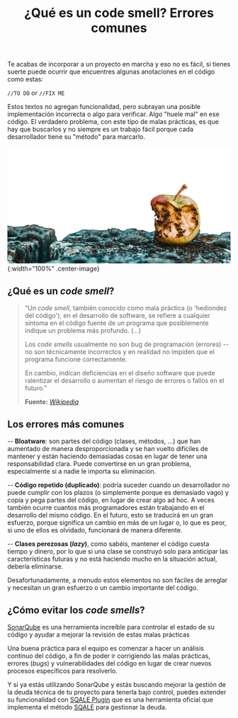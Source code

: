 ﻿---
layout: post_es
title: ¿Qué es un code smell? Errores comunes
description: Un 'code smell', también conocido como 'mala práctica', en el ámbito de la programación se refiere a un síntoma en el código fuente que probablemente nos esté indicando que algo va mal 

english: what-is-code-smell-and-common-mistakes
permalink: que-es-un-code-smell-y-errores-comunes
---

Te acabas de incorporar a un proyecto en marcha y eso no es fácil, si tienes suerte puede ocurrir que encuentres algunas anotaciones en
el código como estas:  
  
`//TO DO` or `//FIX ME`  
  
Estos textos no agregan funcionalidad, pero subrayan una posible implementación incorrecta o algo para verificar. Algo "huele mal" en ese código.
El verdadero problema, con este tipo de malas prácticas, es que hay que buscarlos y no siempre es un trabajo fácil porque cada desarrollador tiene su "método" para marcarlo.

![que es un code smell - bitegarden](/img/posts/2020-05-08-what_is_code_smell_and_commons_mistakes.png){:width="100%" .center-image}
  
## ¿Qué es un *code smell*?
  
>“Un *code smell*, también conocido como mala práctica (o 'hediondez del código'), en el desarrollo de software, se refiere a cualquier síntoma en el código fuente de un programa que posiblemente indique un problema más profundo. (...)  
>  
>Los *code smells* usualmente no son bug de programación (errores) -- no son técnicamente incorrectos y en realidad no impiden que el programa funcione correctamente.
>  
>En cambio, indican deficiencias en el diseño software que puede ralentizar el desarrollo o aumentan el riesgo de errores o fallos en el futuro."  
>  
>**Fuente:** *[Wikipedia](https://es.wikipedia.org/wiki/Hediondez_del_código)*  
  
## Los errores más comunes
  
-- **Bloatware**: son partes del código (clases, métodos, ...) que han aumentado de manera desproporcionada y se han 
vuelto difíciles de mantener y están haciendo demasiadas cosas en lugar de tener una responsabilidad clara. 
Puede convertirse en un gran problema, especialmente si a nadie le importa su eliminación.
  
-- **Código repetido (duplicado)**: podría suceder cuando un desarrollador no puede cumplir con los plazos (o simplemente porque 
es demasiado vago) y copia y pega partes del código, en lugar de crear algo ad hoc. A veces también ocurre cuantos más programadores están trabajando en el desarrollo del mismo código. 
En el futuro, esto se traducirá en un gran esfuerzo, porque significa un cambio en más de un lugar o, lo que es peor, si uno de ellos es olvidado, funcionará de manera diferente.
  
-- **Clases perezosas (*lazy*)**, como sabéis, mantener el código cuesta tiempo y dinero, por lo que si una clase se 
construyó solo para anticipar las características futuras y no está haciendo mucho en la situación actual, debería eliminarse.
  
Desafortunadamente, a menudo estos elementos no son fáciles de arreglar y necesitan un gran esfuerzo o un cambio importante del código.
  
## ¿Cómo evitar los *code smells*?  
  
[SonarQube](https://www.sonarqube.org/) es una herramienta increíble para controlar el estado de su código y ayudar a mejorar la revisión de estas malas prácticas
  
Una buena práctica para el equipo es comenzar a hacer un análisis continuo del código, a fin de poder ir corrigiendo
las malas prácticas, errores (*bugs*) y vulnerabilidades del código en lugar de crear nuevos procesos específicos para 
resolverlo.
  
Y si ya estás utilizando SonarQube y estás buscando mejorar la gestión de la deuda técnica de tu proyecto para tenerla
bajo control, puedes extender su funcionalidad con [SQALE Plugin](https://www.bitegarden.com/sonarqube-sqale) que es una
herramienta oficial que implementa el método [SQALE](http://www.sqale.org/tools) para gestionar la deuda.

